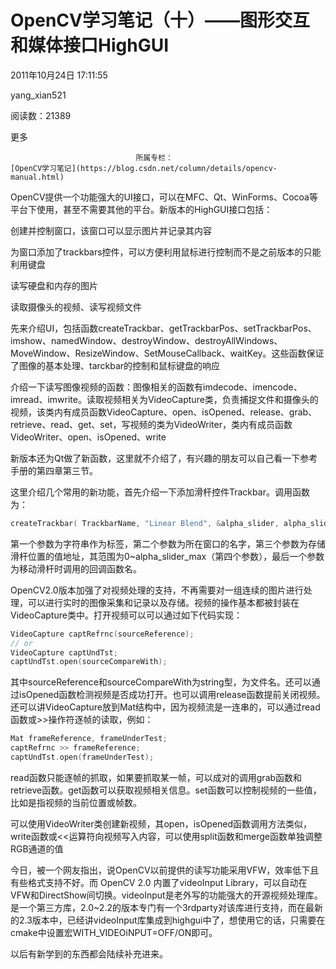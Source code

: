 # OpenCV学习笔记（十）——图形交互和媒体接口HighGUI

2011年10月24日 17:11:55

yang_xian521

阅读数：21389

更多

 								所属专栏： 																[OpenCV学习笔记](https://blog.csdn.net/column/details/opencv-manual.html) 																 							

 									



OpenCV提供一个功能强大的UI接口，可以在MFC、Qt、WinForms、Cocoa等平台下使用，甚至不需要其他的平台。新版本的HighGUI接口包括：

创建并控制窗口，该窗口可以显示图片并记录其内容

为窗口添加了trackbars控件，可以方便利用鼠标进行控制而不是之前版本的只能利用键盘

读写硬盘和内存的图片

读取摄像头的视频、读写视频文件

先来介绍UI，包括函数createTrackbar、getTrackbarPos、setTrackbarPos、imshow、namedWindow、destroyWindow、destroyAllWindows、MoveWindow、ResizeWindow、SetMouseCallback、waitKey。这些函数保证了图像的基本处理、tarckbar的控制和鼠标键盘的响应

介绍一下读写图像视频的函数：图像相关的函数有imdecode、imencode、imread、imwrite。读取视频相关为VideoCapture类，负责捕捉文件和摄像头的视频，该类内有成员函数VideoCapture、open、isOpened、release、grab、retrieve、read、get、set，写视频的类为VideoWriter，类内有成员函数VideoWriter、open、isOpened、write

新版本还为Qt做了新函数，这里就不介绍了，有兴趣的朋友可以自己看一下参考手册的第四章第三节。

这里介绍几个常用的新功能，首先介绍一下添加滑杆控件Trackbar。调用函数为：

```cpp
createTrackbar( TrackbarName, "Linear Blend", &alpha_slider, alpha_slider_max, on_trackbar );
```

 第一个参数为字符串作为标签，第二个参数为所在窗口的名字，第三个参数为存储滑杆位置的值地址，其范围为0~alpha_slider_max（第四个参数），最后一个参数为移动滑杆时调用的回调函数名。

 OpenCV2.0版本加强了对视频处理的支持，不再需要对一组连续的图片进行处理，可以进行实时的图像采集和记录以及存储。视频的操作基本都被封装在VideoCapture类中。打开视频可以可以通过如下代码实现：

```cpp
VideoCapture captRefrnc(sourceReference);
// or
VideoCapture captUndTst;
captUndTst.open(sourceCompareWith);
```

 其中sourceReference和sourceCompareWith为string型，为文件名。还可以通过isOpened函数检测视频是否成功打开。也可以调用release函数提前关闭视频。还可以讲VideoCapture放到Mat结构中，因为视频流是一连串的，可以通过read函数或>>操作符逐帧的读取，例如：

```cpp
Mat frameReference, frameUnderTest;
captRefrnc >> frameReference;
captUndTst.open(frameUnderTest);
```

 read函数只能逐帧的抓取，如果要抓取某一帧，可以成对的调用grab函数和retrieve函数。get函数可以获取视频相关信息。set函数可以控制视频的一些值，比如是指视频的当前位置或帧数。

可以使用VideoWriter类创建新视频，其open，isOpened函数调用方法类似，write函数或<<运算符向视频写入内容，可以使用split函数和merge函数单独调整RGB通道的值

今日，被一个网友指出，说OpenCV以前提供的读写功能采用VFW，效率低下且有些格式支持不好。而 OpenCV 2.0 内置了videoInput Library，可以自动在VFW和DirectShow间切换。videoInput是老外写的功能强大的开源视频处理库。是一个第三方库，2.0~2.2的版本专门有一个3rdparty对该库进行支持，而在最新的2.3版本中，已经讲videoInput库集成到highgui中了，想使用它的话，只需要在cmake中设置宏WITH_VIDEOiNPUT=OFF/ON即可。

以后有新学到的东西都会陆续补充进来。